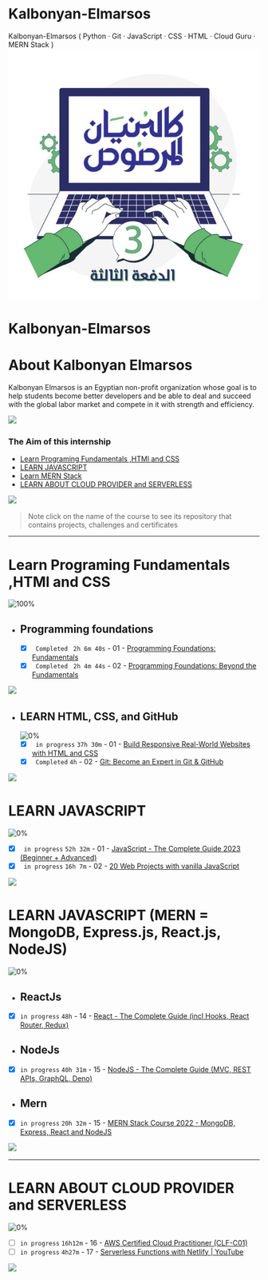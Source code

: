 # Kalbonyan-Elmarsos
Kalbonyan-Elmarsos ( Python · Git · JavaScript · CSS · HTML · Cloud Guru · MERN Stack )
<img src="https://github.com/Abdulrazaq-abunuqta/Kalbonyan-Elmarsos/blob/main/01-Linkedin-Learning/photo_%D9%A2%D9%A0%D9%A2%D9%A2-%D9%A1%D9%A2-%D9%A0%D9%A3_%D9%A2%D9%A1-%D9%A5%D9%A1-%D9%A5%D9%A3.jpg" alt="Kalbonyan-Elmarsos-Logo-3" align="center"  />

# Kalbonyan-Elmarsos
# About Kalbonyan Elmarsos

Kalbonyan Elmarsos is an Egyptian non-profit organization whose goal is to help students become better developers and be able to deal and succeed with the global labor market and compete in it with strength and efficiency.
<br/>

<a href="https://www.linkedin.com/company/%D9%83%D8%A7%D9%84%D8%A8%D9%86%D9%8A%D8%A7%D9%86-%D8%A7%D9%84%D9%85%D8%B1%D8%B5%D9%88%D8%B5/" target="_blank"><img src="https://img.shields.io/badge/-Kalbonyan%20Elmarsos-0077B5?style=for-the-badge&logo=Linkedin&logoColor=white"/></a>

### The Aim of this internship

- <a href="#Fundamentals">Learn Programing Fundamentals ,HTMl and CSS </a>
- <a href="#js">LEARN JAVASCRIPT</a>
- <a href="#MERN">Learn MERN Stack</a>
- <a href="#AWS">LEARN ABOUT CLOUD PROVIDER and SERVERLESS</a>

<img src="https://img.shields.io/badge/Total%20Number%20Of%20Hours%20For%20All%20Courses-%2B200h-blue">
<br>

> Note click on the name of the course to see its repository that contains projects, challenges and certificates

---

<!-- Fundamentals -->

<span id="Fundamentals"> </span>

# Learn Programing Fundamentals ,HTMl and CSS

![100%](https://progress-bar.dev/100/?title=Done)
<br />

- ## Programming foundations

  - [x] ` Completed` ` 2h 6m 40s` - 01 - [Programming Foundations: Fundamentals](01-Linkedin-Learning/-01-Programming-Foundation-Fundamentals/)
  - [x] ` Completed` ` 2h 4m 44s` - 02 - [Programming Foundations: Beyond the Fundamentals](01-Linkedin-Learning/-02-Programming-Foundations-Beyond-Fundamentals)
        <br />

<img src="https://img.shields.io/badge/Total%20Number%20Of%20Hours%20For%20This%20Courses-4h11m-blue">

<!-- LEARN HTML, CSS, and GitHub -->

- ## LEARN HTML, CSS, and GitHub
  ![0%](https://progress-bar.dev/0/?title=Done)
  - [x] ` in progress` `37h 30m` - 01 - [Build Responsive Real-World Websites with HTML and CSS]()
  - [x] ` Completed` `4h` - 02 - [Git: Become an Expert in Git & GitHub]()
        <br />

<img src="https://img.shields.io/badge/Total%20Number%20Of%20Hours%20For%20This%20Courses-31h301m-blue">
<!-- MERN -->
  <span id="js"></span>


# LEARN JAVASCRIPT

![0%](https://progress-bar.dev/0/?title=Done)

- [x] ` in progress` `52h 32m` - 01 - [ JavaScript - The Complete Guide 2023 (Beginner + Advanced) ]()
- [x] ` in progress` `16h 7m` - 02 - [20 Web Projects with vanilla JavaScript]()
      <br />

<img src="https://img.shields.io/badge/Total%20Number%20Of%20Hours%20For%20This%20Courses-68h39m-blue">

# LEARN JAVASCRIPT (MERN = MongoDB, Express.js, React.js, NodeJS)

![0%](https://progress-bar.dev/0/?title=Done)
<span id="MERN"></span>
<br />

- ## ReactJs

- [x] `in progress` `48h` - 14 - [React - The Complete Guide (incl Hooks, React Router, Redux)]()

- ## NodeJs

- [x] `in progress` `40h 31m` - 15 - [NodeJS - The Complete Guide (MVC, REST APIs, GraphQL, Deno)]()

- ## Mern

- [x] `in progress` `20h 32m` - 15 - [MERN Stack Course 2022 - MongoDB, Express, React and NodeJS]()
      <br />

<img src="https://img.shields.io/badge/Total%20Number%20Of%20Hours%20For%20This%20Courses-109h1m-blue">

---

<!-- AWS -->

<span id="AWS"></span>

# LEARN ABOUT CLOUD PROVIDER and SERVERLESS

![0%](https://progress-bar.dev/0/?title=Done)

- [ ] `in progress` `16h12m` - 16 - [AWS Certified Cloud Practitioner (CLF-C01)](<03-aCloudGuru/AWS%20Certified%20Cloud%20Practitioner%20(CLF-C01)/>)
- [ ] `in progress` `4h27m` - 17 - [Serverless Functions with Netlify | YouTube ](<03-aCloudGuru/AWS%20Certified%20Solutions%20Architect%20Associate%20(SAA-C02)>)

<img src="https://img.shields.io/badge/Total%20Number%20Of%20Hours%20For%20This%20Courses-20h39m-blue">
<br />

